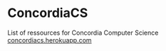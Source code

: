 # ConcordiaCS
List of ressources for Concordia Computer Science
[concordiacs.herokuapp.com](concordiacs.herokuapp.com)
